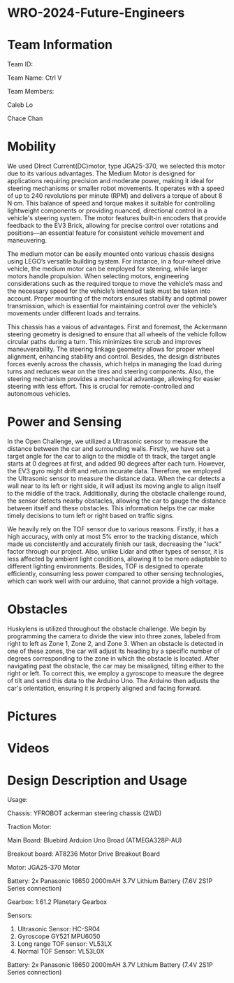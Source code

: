 # WRO-2024-Future-Engineers
# Team Information
Team ID:

Team Name: Ctrl V

Team Members: 

Caleb Lo 

Chace Chan
# Mobility
We used DIrect Current(DC)motor, type JGA25-370, we selected this motor due to its various advantages. The Medium Motor is designed for applications requiring precision and moderate power, making it ideal for steering mechanisms or smaller robot movements. It operates with a speed of up to 240 revolutions per minute (RPM) and delivers a torque of about 8 N·cm. This balance of speed and torque makes it suitable for controlling lightweight components or providing nuanced, directional control in a vehicle's steering system. The motor features built-in encoders that provide feedback to the EV3 Brick, allowing for precise control over rotations and positions—an essential feature for consistent vehicle movement and maneuvering.

The medium motor can be easily mounted onto various chassis designs using LEGO’s versatile building system. For instance, in a four-wheel drive vehicle, the medium motor can be employed for steering, while larger motors handle propulsion. When selecting motors, engineering considerations such as the required torque to move the vehicle’s mass and the necessary speed for the vehicle’s intended task must be taken into account. Proper mounting of the motors ensures stability and optimal power transmission, which is essential for maintaining control over the vehicle’s movements under different loads and terrains.

This chassis has a vaious of advantages. First and foremost, the Ackermann steering geometry is designed to ensure that all wheels of the vehicle follow circular paths during a turn. This minimizes tire scrub and improves maneuverability. The steering linkage geometry allows for proper wheel alignment, enhancing stability and control. Besides, the design distributes forces evenly across the chassis, which helps in managing the load during turns and reduces wear on the tires and steering components. Also, the steering mechanism provides a mechanical advantage, allowing for easier steering with less effort. This is crucial for remote-controlled and autonomous vehicles. 

# Power and Sensing
In the Open Challenge, we utilized a Ultrasonic sensor to measure the distance between the car and surrounding walls. Firstly, we have set a target angle for the car to align to the middle of th track, the target angle starts at 0 degrees at first, and added 90 degrees after each turn. However, the EV3 gyro might drift and return incurate data. Therefore, we employed the Ultrasonic sensor to measure the distance data. When the car detects a wall near to its left or right side, it will adjust its moving angle to align itself to the middle of the track. Additionally, during the obstacle challenge round, the sensor detects nearby obstacles, allowing the car to gauge the distance between itself and these obstacles. This information helps the car make timely decisions to turn left or right based on traffic signs. 

We heavily rely on the TOF sensor due to various reasons. Firstly, it has a high accuracy, with only at most 5% error to the tracking distance, which made us concistently and accurately finish our task, decreasing the "luck" factor through our project. Also, unlike Lidar and other types of sensor, it is less affected by ambient light conditions, allowing it to be more adaptable to different lighting environments. Besides, TOF is designed to operate efficiently, consuming less power compared to other sensing technologies, which can work well with our arduino, that cannot provide a high voltage.

# Obstacles
Huskylens is utilized throughout the obstacle challenge. We begin by programming the camera to divide the view into three zones, labeled from right to left as Zone 1, Zone 2, and Zone 3. When an obstacle is detected in one of these zones, the car will adjust its heading by a specific number of degrees corresponding to the zone in which the obstacle is located.
After navigating past the obstacle, the car may be misaligned, tilting either to the right or left. To correct this, we employ a gyroscope to measure the degree of tilt and send this data to the Arduino Uno. The Arduino then adjusts the car's orientation, ensuring it is properly aligned and facing forward.
# Pictures
# Videos
# Design Description and Usage
Usage:

Chassis:         YFROBOT ackerman steering chassis (2WD)

Traction Motor: 

Main Board: Bluebird  Arduion Uno Broad (ATMEGA328P-AU)

Breakout board: AT8236 Motor Drive Breakout Board

Motor: JGA25-370 Motor

Battery: 2x Panasonic 18650 2000mAH 3.7V Lithium Battery (7.6V 2S1P Series connection)

Gearbox: 1:61.2 Planetary Gearbox

Sensors:
1. Ultrasonic Sensor: HC-SR04
2. Gyroscope GY521 MPU6050
3. Long range TOF sensor: VL53LX
4. Normal TOF Sensor: VL53L0X
   
Battery: 2x Panasonic 18650 2000mAH 3.7V Lithium Battery (7.4V 2S1P Series connection)
